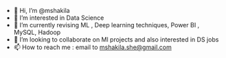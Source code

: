 - 👋 Hi, I’m @mshakila
- 👀 I’m interested in Data Science
- 🌱 I’m currently revising ML , Deep learning techniques, Power BI , MySQL, Hadoop
- 💞️ I’m looking to collaborate on Ml projects and also interested in DS jobs
- 📫 How to reach me : email to mshakila.she@gmail.com

<!---
mshakila/mshakila is a ✨ special ✨ repository because its `README.md` (this file) appears on your GitHub profile.
You can click the Preview link to take a look at your changes.
--->
